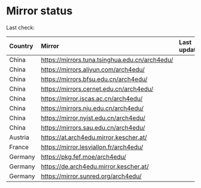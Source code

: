 <script src="./time.js"></script>
# Mirror status
Last check: <script type="text/javascript">localize(1735735284.7695475);</script>

|Country|Mirror|Last update|
|:------|:-----|:----------|
|China|https://mirrors.tuna.tsinghua.edu.cn/arch4edu/|<script type="text/javascript">localize(1735713704);</script>|
|China|https://mirrors.aliyun.com/arch4edu/|<script type="text/javascript">localize(1735670251);</script>|
|China|https://mirrors.bfsu.edu.cn/arch4edu/|<script type="text/javascript">localize(1735670251);</script>|
|China|https://mirrors.cernet.edu.cn/arch4edu/|<script type="text/javascript">localize(1735713704);</script>|
|China|https://mirror.iscas.ac.cn/arch4edu/|<script type="text/javascript">localize(1735670251);</script>|
|China|https://mirrors.nju.edu.cn/arch4edu/|<script type="text/javascript">localize(1735627279);</script>|
|China|https://mirror.nyist.edu.cn/arch4edu/|<script type="text/javascript">localize(1735713704);</script>|
|China|https://mirrors.sau.edu.cn/arch4edu/|<script type="text/javascript">localize(1731653531);</script>|
|Austria|https://at.arch4edu.mirror.kescher.at/|<script type="text/javascript">localize(1735713704);</script>|
|France|https://mirror.lesviallon.fr/arch4edu/|<script type="text/javascript">localize(1735713704);</script>|
|Germany|https://pkg.fef.moe/arch4edu/|<script type="text/javascript">localize(1735713704);</script>|
|Germany|https://de.arch4edu.mirror.kescher.at/|<script type="text/javascript">localize(1735713704);</script>|
|Germany|https://mirror.sunred.org/arch4edu/|<script type="text/javascript">localize(1735713704);</script>|

<script src="./tablefilter/tablefilter.js"></script>
<script src="./table.js"></script>